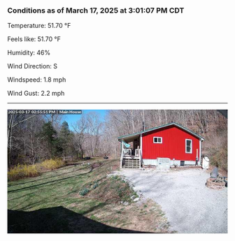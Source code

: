 ### Conditions as of March 17, 2025 at 3:01:07 PM CDT 

Temperature: 51.70 &deg;F

Feels like: 51.70 &deg;F

Humidity: 46%

Wind Direction: S

Windspeed: 1.8 mph

Wind Gust: 2.2 mph

---

<img src="./images/latest.jpeg"/>

